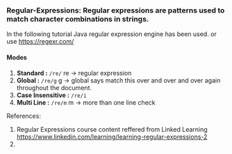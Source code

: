### Regular-Expressions: Regular expressions are patterns used to match character combinations in strings.
In the following tutorial Java regular expression engine has been used. or use https://regexr.com/

#### Modes
1. **Standard :** `/re/` re -> regular expression
2. **Global :** `/re/g` g -> global says match this over and over and over again throughout the document.
3. **Case Insensitive :** `/re/i`
4. **Multi Line :** `/re/m` m -> more than one line check





















References:
1. Regular Expressions course content reffered from Linked Learning
   https://www.linkedin.com/learning/learning-regular-expressions-2
2.


